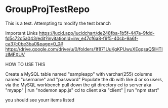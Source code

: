 # GroupProjTestRepo

This is a test. Attempting to modify the test branch


Important Links
https://lucid.app/lucidchart/de248fba-1b5f-447a-9fdd-fd5c72c5a043/edit?invitationId=inv_e47cf6a8-f9f5-40cb-9a6f-ca37c0be3ba0&page=0_0#
https://drive.google.com/drive/u/0/folders/1f871UuKgKPUwuXEgqsaQ5lHTIzlMFXUV

HOW TO USE THIS

Create a MySQL table named "sampleapp" with varchar(255) columns named "username" and "password"
Populate the db with like 4 or so users, via the MySQL workbench
pull down the git directory
cd to server aka "myapp" | run "nodemon app.js"
cd to client aka "client" | run "npm start"

you should see yourr items listed